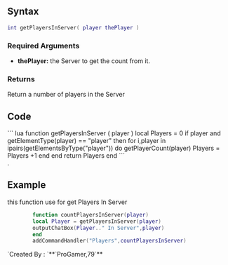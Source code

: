 Syntax
------

``` lua
int getPlayersInServer( player thePlayer )
```

### Required Arguments

-   **thePlayer:** the Server to get the count from it.

### Returns

Return a number of players in the Server

Code
----

<section name="Function source" class="server" show="true">
``` lua
function getPlayersInServer ( player )
local Players = 0
    if player and getElementType(player) == "player" then
        for i,player in ipairs(getElementsByType("player")) do
        getPlayerCount(player)
        Players = Players +1
        end
        end
        return Players
        end
```

</section>
.

Example
-------

<section name="Example" class="server" show="true">
this function use for get Players In Server

``` lua
        function countPlayersInServer(player)
        local Player = getPlayersInServer(player)
        outputChatBox(Player.." In Server",player)
        end
        addCommandHandler("Players",countPlayersInServer)
```

</section>
`Created By : `**`ProGamer,79`**
